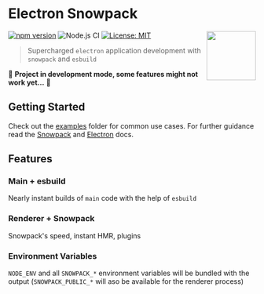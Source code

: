 # Electron Snowpack

<!-- markdownlint-disable no-inline-html line-length -->

<img src="https://raw.githubusercontent.com/karolis-sh/electron-snowpack/main/assets/electron-snowpack.svg" align="right" width="100" height="100" />

<!-- markdownlint-enable no-inline-html line-length -->

[![npm version][package-version-badge]][package-version]
![Node.js CI](https://github.com/karolis-sh/electron-snowpack/workflows/Node.js%20CI/badge.svg)
[![License: MIT](https://img.shields.io/badge/license-mit-yellow.svg)](https://opensource.org/licenses/MIT)

> Supercharged `electron` application development with `snowpack` and `esbuild`

🚧 **Project in development mode, some features might not work yet...** 🚧

## Getting Started

Check out the [examples](/examples) folder for common use cases. For further guidance
read the [Snowpack](https://www.snowpack.dev/) and [Electron](https://www.electronjs.org/)
docs.

## Features

### Main + esbuild

Nearly instant builds of `main` code with the help of `esbuild`

### Renderer + Snowpack

Snowpack's speed, instant HMR, plugins

### Environment Variables

`NODE_ENV` and all `SNOWPACK_*` environment variables will be bundled with the
output (`SNOWPACK_PUBLIC_*` will aso be available for the renderer process)

[package-version-badge]: https://badge.fury.io/js/electron-snowpack.svg
[package-version]: https://www.npmjs.com/package/electron-snowpack
